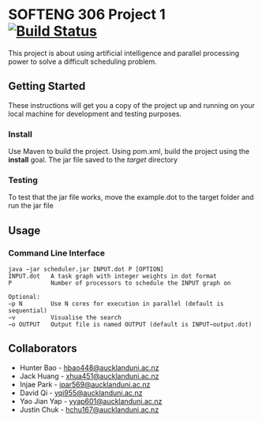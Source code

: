 # SOFTENG 306 Project 1 [![Build Status](https://travis-ci.com/hbao448/306A1.svg?token=cciKEDpQyfT6yqJyJd58&branch=master)](https://travis-ci.com/hbao448/306A1)

This project is about using artificial intelligence and parallel processing power to solve a difficult scheduling problem.

## Getting Started
These instructions will get you a copy of the project up and running on your local machine for development and testing purposes.

### Install 
Use Maven to build the project. Using pom.xml, build the project using the **install** goal. The jar file saved to the *target* directory

### Testing
To test that the jar file works, move the example.dot to the target folder and run the jar file

## Usage

### Command Line Interface
````
java −jar scheduler.jar INPUT.dot P [OPTION]
INPUT.dot   A task graph with integer weights in dot format
P           Number of processors to schedule the INPUT graph on

Optional:
−p N        Use N cores for execution in parallel (default is sequential)
−v          Visualise the search
−o OUTPUT   Output file is named OUTPUT (default is INPUT−output.dot)
````

## Collaborators
* Hunter Bao - hbao448@aucklanduni.ac.nz
* Jack Huang - xhua451@aucklanduni.ac.nz
* Injae Park - ipar569@aucklanduni.ac.nz
* David Qi - yqi955@aucklanduni.ac.nz
* Yao Jian Yap - yyap601@aucklanduni.ac.nz
* Justin Chuk - hchu167@aucklanduni.ac.nz
